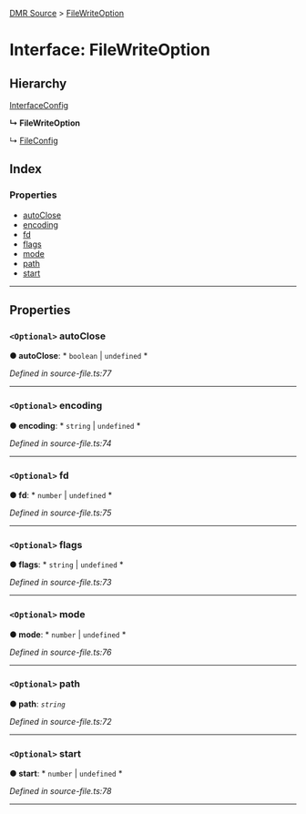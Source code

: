 [DMR Source](../README.md) > [FileWriteOption](../interfaces/filewriteoption.md)

# Interface: FileWriteOption

## Hierarchy

 [InterfaceConfig](interfaceconfig.md)

**↳ FileWriteOption**

↳  [FileConfig](fileconfig.md)

## Index

### Properties

* [autoClose](filewriteoption.md#autoclose)
* [encoding](filewriteoption.md#encoding)
* [fd](filewriteoption.md#fd)
* [flags](filewriteoption.md#flags)
* [mode](filewriteoption.md#mode)
* [path](filewriteoption.md#path)
* [start](filewriteoption.md#start)

---

## Properties

<a id="autoclose"></a>

### `<Optional>` autoClose

**● autoClose**: * `boolean` &#124; `undefined`
*

*Defined in source-file.ts:77*

___
<a id="encoding"></a>

### `<Optional>` encoding

**● encoding**: * `string` &#124; `undefined`
*

*Defined in source-file.ts:74*

___
<a id="fd"></a>

### `<Optional>` fd

**● fd**: * `number` &#124; `undefined`
*

*Defined in source-file.ts:75*

___
<a id="flags"></a>

### `<Optional>` flags

**● flags**: * `string` &#124; `undefined`
*

*Defined in source-file.ts:73*

___
<a id="mode"></a>

### `<Optional>` mode

**● mode**: * `number` &#124; `undefined`
*

*Defined in source-file.ts:76*

___
<a id="path"></a>

### `<Optional>` path

**● path**: *`string`*

*Defined in source-file.ts:72*

___
<a id="start"></a>

### `<Optional>` start

**● start**: * `number` &#124; `undefined`
*

*Defined in source-file.ts:78*

___

